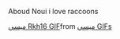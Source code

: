 Aboud Noui
i love raccoons
<div class="tenor-gif-embed" data-postid="21967443" data-share-method="host" data-aspect-ratio="1" data-width="100%"><a href="https://tenor.com/view/%D9%85%D9%8A%D8%B3%D9%8A-rkh16-gif-21967443">ميسي Rkh16 GIF</a>from <a href="https://tenor.com/search/%D9%85%D9%8A%D8%B3%D9%8A-gifs">ميسي GIFs</a></div> <script type="text/javascript" async src="https://tenor.com/embed.js"></script>
<!---
aboudnouii/aboudnouii is a ✨ special ✨ repository because its `README.md` (this file) appears on your GitHub profile.
You can click the Preview link to take a look at your changes.
--->
